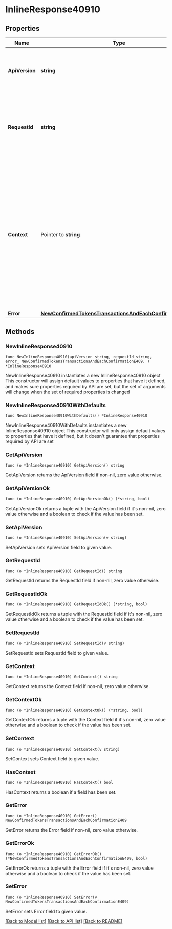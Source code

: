 # InlineResponse40910

## Properties

Name | Type | Description | Notes
------------ | ------------- | ------------- | -------------
**ApiVersion** | **string** | Specifies the version of the API that incorporates this endpoint. | 
**RequestId** | **string** | Defines the ID of the request. The &#x60;requestId&#x60; is generated by Crypto APIs and it&#39;s unique for every request. | 
**Context** | Pointer to **string** | In batch situations the user can use the context to correlate responses with requests. This property is present regardless of whether the response was successful or returned as an error. &#x60;context&#x60; is specified by the user. | [optional] 
**Error** | [**NewConfirmedTokensTransactionsAndEachConfirmationE409**](NewConfirmedTokensTransactionsAndEachConfirmationE409.md) |  | 

## Methods

### NewInlineResponse40910

`func NewInlineResponse40910(apiVersion string, requestId string, error_ NewConfirmedTokensTransactionsAndEachConfirmationE409, ) *InlineResponse40910`

NewInlineResponse40910 instantiates a new InlineResponse40910 object
This constructor will assign default values to properties that have it defined,
and makes sure properties required by API are set, but the set of arguments
will change when the set of required properties is changed

### NewInlineResponse40910WithDefaults

`func NewInlineResponse40910WithDefaults() *InlineResponse40910`

NewInlineResponse40910WithDefaults instantiates a new InlineResponse40910 object
This constructor will only assign default values to properties that have it defined,
but it doesn't guarantee that properties required by API are set

### GetApiVersion

`func (o *InlineResponse40910) GetApiVersion() string`

GetApiVersion returns the ApiVersion field if non-nil, zero value otherwise.

### GetApiVersionOk

`func (o *InlineResponse40910) GetApiVersionOk() (*string, bool)`

GetApiVersionOk returns a tuple with the ApiVersion field if it's non-nil, zero value otherwise
and a boolean to check if the value has been set.

### SetApiVersion

`func (o *InlineResponse40910) SetApiVersion(v string)`

SetApiVersion sets ApiVersion field to given value.


### GetRequestId

`func (o *InlineResponse40910) GetRequestId() string`

GetRequestId returns the RequestId field if non-nil, zero value otherwise.

### GetRequestIdOk

`func (o *InlineResponse40910) GetRequestIdOk() (*string, bool)`

GetRequestIdOk returns a tuple with the RequestId field if it's non-nil, zero value otherwise
and a boolean to check if the value has been set.

### SetRequestId

`func (o *InlineResponse40910) SetRequestId(v string)`

SetRequestId sets RequestId field to given value.


### GetContext

`func (o *InlineResponse40910) GetContext() string`

GetContext returns the Context field if non-nil, zero value otherwise.

### GetContextOk

`func (o *InlineResponse40910) GetContextOk() (*string, bool)`

GetContextOk returns a tuple with the Context field if it's non-nil, zero value otherwise
and a boolean to check if the value has been set.

### SetContext

`func (o *InlineResponse40910) SetContext(v string)`

SetContext sets Context field to given value.

### HasContext

`func (o *InlineResponse40910) HasContext() bool`

HasContext returns a boolean if a field has been set.

### GetError

`func (o *InlineResponse40910) GetError() NewConfirmedTokensTransactionsAndEachConfirmationE409`

GetError returns the Error field if non-nil, zero value otherwise.

### GetErrorOk

`func (o *InlineResponse40910) GetErrorOk() (*NewConfirmedTokensTransactionsAndEachConfirmationE409, bool)`

GetErrorOk returns a tuple with the Error field if it's non-nil, zero value otherwise
and a boolean to check if the value has been set.

### SetError

`func (o *InlineResponse40910) SetError(v NewConfirmedTokensTransactionsAndEachConfirmationE409)`

SetError sets Error field to given value.



[[Back to Model list]](../README.md#documentation-for-models) [[Back to API list]](../README.md#documentation-for-api-endpoints) [[Back to README]](../README.md)


